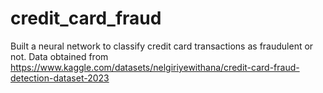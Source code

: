 # credit_card_fraud
Built a neural network to classify credit card transactions as fraudulent or not. Data obtained from https://www.kaggle.com/datasets/nelgiriyewithana/credit-card-fraud-detection-dataset-2023
